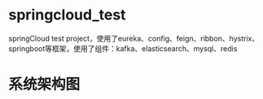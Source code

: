 # springcloud_test
springCloud test project，使用了eureka、config、feign、ribbon、hystrix、springboot等框架，使用了组件：kafka、elasticsearch、mysql、redis

# 系统架构图
